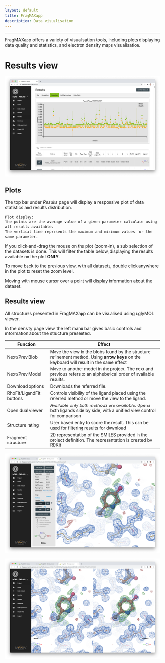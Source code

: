 ```yaml
---
layout: default
title: FragMAXapp
description: Data visualisation
---
```


***

FragMAXapp offers a variety of visualisation tools, including plots displaying data quality and statistics, and electron density maps visualisation.

# Results view

![](https://raw.githubusercontent.com/FragMAX/fragmax.github.io/master/assets/img/result0.png)

## Plots

The top bar under _Results_ page will display a responsive plot of data statistics and results distribution. 

```
Plot display:
The points are the average value of a given parameter calculate using all results available.
The vertical line represents the maximum and minimum values for the same parameter. 
```


If you click-and-drag the mouse on the plot (zoom-in), a sub selection of the datasets is done. This will filter the table below, displaying the results available on the plot **ONLY**. 

To move back to the previous view, with all datasets, double click anywhere in the plot to reset the zoom level.

Moving with mouse cursor over a point will display information about the dataset.

## Results view

All structures presented in FragMAXapp can be visualised using uglyMOL viewer. 

In the density page view, the left manu bar gives basic controls and information about the structure presented. 

|Function|Effect|
|-|-|
|Next/Prev Blob| Move the view to the blobs found by the structure refinement method. Using **arrow keys** on the keyboard will result in the same effect |
|Next/Prev Model| Move to another model in the project. The next and previous refers to an alphebetical order of available results. |
|Download options| Downloads the referred file. |
|RhoFit/LigandFit buttons| Controls visibility of the ligand placed using the referred method or move the view to the ligand. |
|Open dual viewer| _Available only both methods are available_. Opens both ligands side by side, with a unified view control for comparison |
|Structure rating| User based entry to score the result. This can be used for filtering results for download |
|Fragment structure| 2D representation of the SMILES provided in the project definition. The representation is created by RDKit |


![](https://raw.githubusercontent.com/FragMAX/fragmax.github.io/master/assets/img/result1.png)

![](https://raw.githubusercontent.com/FragMAX/fragmax.github.io/master/assets/img/result2.png)

